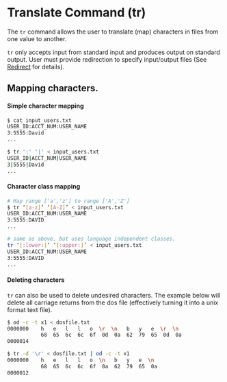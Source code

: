 # Translate Command (tr)

The `tr` command allows the user to translate (map) characters in files from one value to another.

`tr` only accepts input from standard input and produces output on standard output.  User must provide redirection to specify input/output files (See [Redirect](redirect.md) for details).

## Mapping characters.

#### Simple character mapping
```bash
$ cat input_users.txt
USER_ID:ACCT_NUM:USER_NAME
3:5555:David
...

$ tr ':' '|' < input_users.txt
USER_ID|ACCT_NUM|USER_NAME
3|5555|David
...
```

#### Character class mapping
```bash
# Map range ['a','z'] to range ['A','Z']
$ tr ‘[a-z]’ ‘[A-Z]’ < input_users.txt
USER_ID:ACCT_NUM:USER_NAME
3:5555:DAVID
...

# same as above, but uses language independent classes.
tr ‘[:lower:]’ ‘[:upper:]’ < input_users.txt
USER_ID:ACCT_NUM:USER_NAME
3:5555:DAVID
...
```

#### Deleting characters
`tr` can also be used to delete undesired characters.  The example below will delete all carriage returns from the dos file (effectively turning it into a unix format text file).

```bash
$ od -c -t x1 < dosfile.txt
0000000    h   e   l   l   o  \r  \n   b   y   e  \r  \n
           68  65  6c  6c  6f  0d  0a  62  79  65  0d  0a
0000014

$ tr -d '\r' < dosfile.txt | od -c -t x1
0000000    h   e   l   l   o  \n   b   y   e  \n
           68  65  6c  6c  6f  0a  62  79  65  0a
0000012
```
